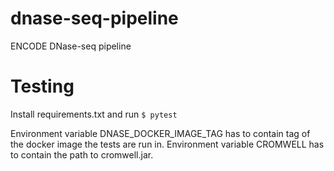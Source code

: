 # dnase-seq-pipeline
ENCODE DNase-seq pipeline

# Testing
Install requirements.txt and run
`$ pytest`

Environment variable DNASE_DOCKER_IMAGE_TAG has to contain tag of the docker image the tests are run in.
Environment variable CROMWELL has to contain the path to cromwell.jar.

